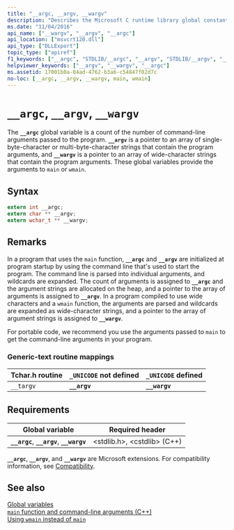 ```yaml
---
title: "__argc, __argv, __wargv"
description: "Describes the Microsoft C runtime library global constants __argc, __argv, and __wargv."
ms.date: "11/04/2016"
api_name: ["__wargv", "__argv", "__argc"]
api_location: ["msvcrt120.dll"]
api_type: ["DLLExport"]
topic_type: ["apiref"]
f1_keywords: ["__argc", "STDLIB/__argc", "__argv", "STDLIB/__argv", "__wargv", "STDLIB/__wargv"]
helpviewer_keywords: ["__argv", "__wargv", "__argc"]
ms.assetid: 17001b0a-04ad-4762-b3a6-c54847f02d7c
no-loc: [__argc, __argv, __wargv, main, wmain]
---
```

# `__argc`, `__argv`, `__wargv`

The **`__argc`** global variable is a count of the number of command-line arguments passed to the program. **`__argv`** is a pointer to an array of single-byte-character or multi-byte-character strings that contain the program arguments, and **`__wargv`** is a pointer to an array of wide-character strings that contain the program arguments. These global variables provide the arguments to `main` or `wmain`.

## Syntax

```C
extern int __argc;
extern char ** __argv;
extern wchar_t ** __wargv;
```

## Remarks

In a program that uses the `main` function, **`__argc`** and **`__argv`** are initialized at program startup by using the command line that's used to start the program. The command line is parsed into individual arguments, and wildcards are expanded. The count of arguments is assigned to **`__argc`** and the argument strings are allocated on the heap, and a pointer to the array of arguments is assigned to **`__argv`**. In a program compiled to use wide characters and a `wmain` function, the arguments are parsed and wildcards are expanded as wide-character strings, and a pointer to the array of argument strings is assigned to **`__wargv`**.

For portable code, we recommend you use the arguments passed to `main` to get the command-line arguments in your program.

### Generic-text routine mappings

| Tchar.h routine | `_UNICODE` not defined | `_UNICODE` defined |
|---|---|---|
| `__targv` | **`__argv`** | **`__wargv`** |

## Requirements

| Global variable | Required header |
|---|---|
| **`__argc`**, **`__argv`**, **`__wargv`** | \<stdlib.h>, \<cstdlib> (C++) |

**`__argc`**, **`__argv`**, and **`__wargv`** are Microsoft extensions. For compatibility information, see [Compatibility](./compatibility.md).

## See also

[Global variables](./global-variables.md)\
[`main` function and command-line arguments (C++)](../cpp/main-function-command-line-args.md)\
[Using `wmain` instead of `main`](../cpp/main-function-command-line-args.md)
